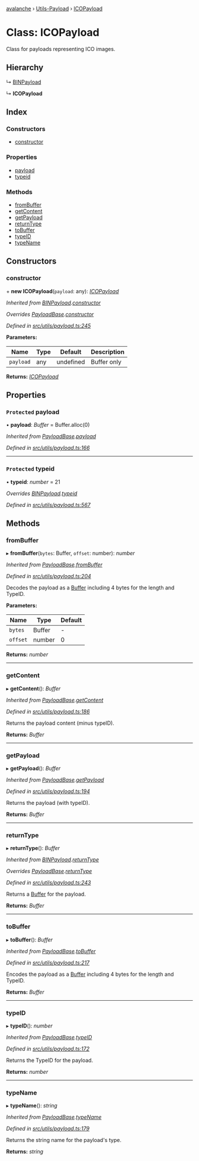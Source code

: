[avalanche](../README.md) › [Utils-Payload](../modules/utils_payload.md) › [ICOPayload](utils_payload.icopayload.md)

# Class: ICOPayload

Class for payloads representing ICO images.

## Hierarchy

  ↳ [BINPayload](utils_payload.binpayload.md)

  ↳ **ICOPayload**

## Index

### Constructors

* [constructor](utils_payload.icopayload.md#constructor)

### Properties

* [payload](utils_payload.icopayload.md#protected-payload)
* [typeid](utils_payload.icopayload.md#protected-typeid)

### Methods

* [fromBuffer](utils_payload.icopayload.md#frombuffer)
* [getContent](utils_payload.icopayload.md#getcontent)
* [getPayload](utils_payload.icopayload.md#getpayload)
* [returnType](utils_payload.icopayload.md#returntype)
* [toBuffer](utils_payload.icopayload.md#tobuffer)
* [typeID](utils_payload.icopayload.md#typeid)
* [typeName](utils_payload.icopayload.md#typename)

## Constructors

###  constructor

\+ **new ICOPayload**(`payload`: any): *[ICOPayload](utils_payload.icopayload.md)*

*Inherited from [BINPayload](utils_payload.binpayload.md).[constructor](utils_payload.binpayload.md#constructor)*

*Overrides [PayloadBase](utils_payload.payloadbase.md).[constructor](utils_payload.payloadbase.md#constructor)*

*Defined in [src/utils/payload.ts:245](https://github.com/ava-labs/avalanchejs/blob/a2feb77/src/utils/payload.ts#L245)*

**Parameters:**

Name | Type | Default | Description |
------ | ------ | ------ | ------ |
`payload` | any | undefined | Buffer only  |

**Returns:** *[ICOPayload](utils_payload.icopayload.md)*

## Properties

### `Protected` payload

• **payload**: *Buffer* = Buffer.alloc(0)

*Inherited from [PayloadBase](utils_payload.payloadbase.md).[payload](utils_payload.payloadbase.md#protected-payload)*

*Defined in [src/utils/payload.ts:166](https://github.com/ava-labs/avalanchejs/blob/a2feb77/src/utils/payload.ts#L166)*

___

### `Protected` typeid

• **typeid**: *number* = 21

*Overrides [BINPayload](utils_payload.binpayload.md).[typeid](utils_payload.binpayload.md#protected-typeid)*

*Defined in [src/utils/payload.ts:567](https://github.com/ava-labs/avalanchejs/blob/a2feb77/src/utils/payload.ts#L567)*

## Methods

###  fromBuffer

▸ **fromBuffer**(`bytes`: Buffer, `offset`: number): *number*

*Inherited from [PayloadBase](utils_payload.payloadbase.md).[fromBuffer](utils_payload.payloadbase.md#frombuffer)*

*Defined in [src/utils/payload.ts:204](https://github.com/ava-labs/avalanchejs/blob/a2feb77/src/utils/payload.ts#L204)*

Decodes the payload as a [Buffer](https://github.com/feross/buffer) including 4 bytes for the length and TypeID.

**Parameters:**

Name | Type | Default |
------ | ------ | ------ |
`bytes` | Buffer | - |
`offset` | number | 0 |

**Returns:** *number*

___

###  getContent

▸ **getContent**(): *Buffer*

*Inherited from [PayloadBase](utils_payload.payloadbase.md).[getContent](utils_payload.payloadbase.md#getcontent)*

*Defined in [src/utils/payload.ts:186](https://github.com/ava-labs/avalanchejs/blob/a2feb77/src/utils/payload.ts#L186)*

Returns the payload content (minus typeID).

**Returns:** *Buffer*

___

###  getPayload

▸ **getPayload**(): *Buffer*

*Inherited from [PayloadBase](utils_payload.payloadbase.md).[getPayload](utils_payload.payloadbase.md#getpayload)*

*Defined in [src/utils/payload.ts:194](https://github.com/ava-labs/avalanchejs/blob/a2feb77/src/utils/payload.ts#L194)*

Returns the payload (with typeID).

**Returns:** *Buffer*

___

###  returnType

▸ **returnType**(): *Buffer*

*Inherited from [BINPayload](utils_payload.binpayload.md).[returnType](utils_payload.binpayload.md#returntype)*

*Overrides [PayloadBase](utils_payload.payloadbase.md).[returnType](utils_payload.payloadbase.md#abstract-returntype)*

*Defined in [src/utils/payload.ts:243](https://github.com/ava-labs/avalanchejs/blob/a2feb77/src/utils/payload.ts#L243)*

Returns a [Buffer](https://github.com/feross/buffer) for the payload.

**Returns:** *Buffer*

___

###  toBuffer

▸ **toBuffer**(): *Buffer*

*Inherited from [PayloadBase](utils_payload.payloadbase.md).[toBuffer](utils_payload.payloadbase.md#tobuffer)*

*Defined in [src/utils/payload.ts:217](https://github.com/ava-labs/avalanchejs/blob/a2feb77/src/utils/payload.ts#L217)*

Encodes the payload as a [Buffer](https://github.com/feross/buffer) including 4 bytes for the length and TypeID.

**Returns:** *Buffer*

___

###  typeID

▸ **typeID**(): *number*

*Inherited from [PayloadBase](utils_payload.payloadbase.md).[typeID](utils_payload.payloadbase.md#typeid)*

*Defined in [src/utils/payload.ts:172](https://github.com/ava-labs/avalanchejs/blob/a2feb77/src/utils/payload.ts#L172)*

Returns the TypeID for the payload.

**Returns:** *number*

___

###  typeName

▸ **typeName**(): *string*

*Inherited from [PayloadBase](utils_payload.payloadbase.md).[typeName](utils_payload.payloadbase.md#typename)*

*Defined in [src/utils/payload.ts:179](https://github.com/ava-labs/avalanchejs/blob/a2feb77/src/utils/payload.ts#L179)*

Returns the string name for the payload's type.

**Returns:** *string*
